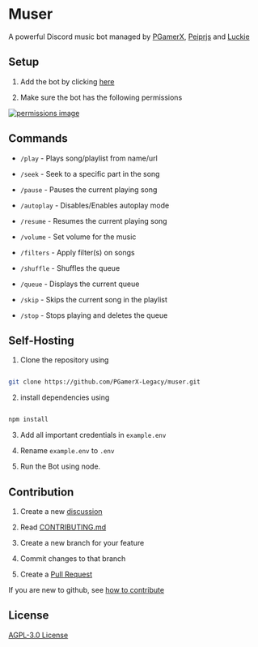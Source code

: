 # Muser

A powerful Discord music bot managed by [PGamerX](https://github.com/pgamerx), [Peiprjs](https://github.com/Peiprjs) and [Luckie](https://github.com/Luckie6313)

## Setup

1. Add the bot by clicking [here](https://top.gg/bot/763418289689985035)

2. Make sure the bot has the following permissions

[![permissions image](https://media.discordapp.net/attachments/767438285562970113/908347703942082600/unknown.png?width=321&height=365)](https://media.discordapp.net/attachments/767438285562970113/908347703942082600/unknown.png?width=321&height=365)

## Commands

- `/play` - Plays song/playlist from name/url

- `/seek` - Seek to a specific part in the song

- `/pause` - Pauses the current playing song

- `/autoplay` - Disables/Enables autoplay mode

- `/resume` - Resumes the current playing song

- `/volume` - Set volume for the music

- `/filters` - Apply filter(s) on songs

- `/shuffle` - Shuffles the queue

- `/queue` - Displays the current queue

- `/skip` - Skips the current song in the playlist

- `/stop` - Stops playing and deletes the queue

## Self-Hosting

1. Clone the repository using 

```sh

git clone https://github.com/PGamerX-Legacy/muser.git

```

2. install dependencies using 

```sh

npm install

```

3. Add all important credentials in `example.env`

4. Rename `example.env` to `.env`

5. Run the Bot using node.

## Contribution

1. Create a new [discussion](https://github.com/PGamerX-Legacy/muser/discussions/new)

2. Read [CONTRIBUTING.md](https://github.com/PGamerX-Legacy/muser/blob/production/CONTRIBUTING.md)

3. Create a new branch for your feature

4. Commit changes to that branch

5. Create a [Pull Request](https://github.com/PGamerX-Legacy/muser/compare)

If you are new to github, see [how to contribute](https://github.com/firstcontributions/first-contributions)

## License

[AGPL-3.0 License](https://www.gnu.org/licenses/agpl-3.0.en.html)
